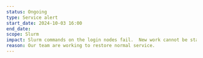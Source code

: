 ```yaml
---
status: Ongoing
type: Service alert
start_date: 2024-10-03 16:00
end_date: 
scope: Slurm 
impact: Slurm commands on the login nodes fail.  New work cannot be started, already running work will continue but will be held until slurm is functional again.
reason: Our team are working to restore normal service.
---
```

